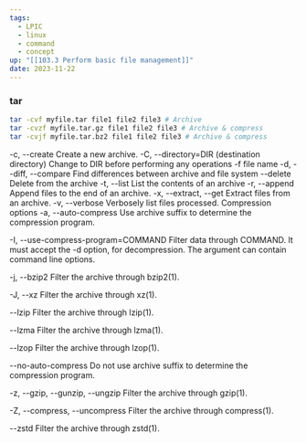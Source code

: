 ```yaml
---
tags:
  - LPIC
  - linux
  - command
  - concept
up: "[[103.3 Perform basic file management]]"
date: 2023-11-22
---
```

### tar

```bash
tar -cvf myfile.tar file1 file2 file3 # Archive
tar -cvzf myfile.tar.gz file1 file2 file3 # Archive & compress
tar -cvjf myfile.tar.bz2 file1 file2 file3 # Archive & compress
```
-c, --create
	  Create a new archive.
-C, --directory=DIR (destination directory)
	  Change to DIR before performing any operations
-f 
	file name
-d, --diff, --compare
	  Find differences between archive and file system
--delete
	  Delete from the archive
-t, --list
	  List the contents of an archive
-r, --append
	  Append  files to the end of an archive.
-x, --extract, --get
	  Extract  files  from  an archive.
-v, --verbose
	  Verbosely list files processed.
 Compression options
-a, --auto-compress
	  Use archive suffix to determine the compression program.

-I, --use-compress-program=COMMAND
	  Filter  data through COMMAND.  It must accept the -d option, for
	  decompression.  The argument can contain command line options.

-j, --bzip2
	  Filter the archive through bzip2(1).

-J, --xz
	  Filter the archive through xz(1).

--lzip Filter the archive through lzip(1).

--lzma Filter the archive through lzma(1).

--lzop Filter the archive through lzop(1).

--no-auto-compress
	  Do not use archive suffix to determine the compression program.

-z, --gzip, --gunzip, --ungzip
	  Filter the archive through gzip(1).

-Z, --compress, --uncompress
	  Filter the archive through compress(1).

--zstd Filter the archive through zstd(1).
